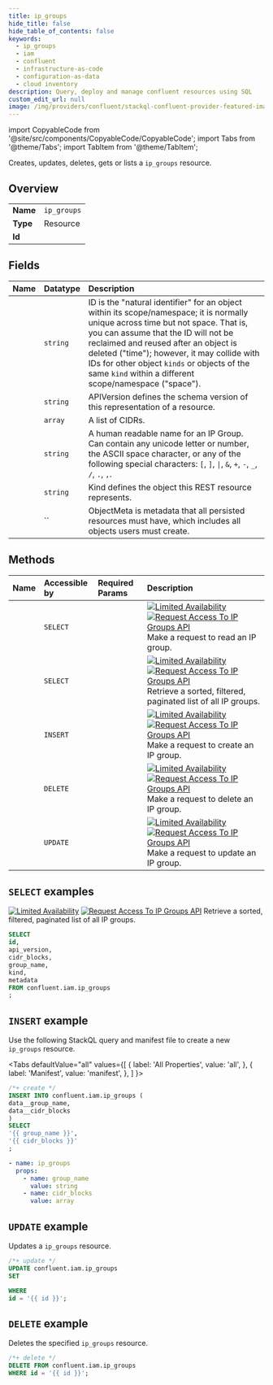 ```yaml
---
title: ip_groups
hide_title: false
hide_table_of_contents: false
keywords:
  - ip_groups
  - iam
  - confluent
  - infrastructure-as-code
  - configuration-as-data
  - cloud inventory
description: Query, deploy and manage confluent resources using SQL
custom_edit_url: null
image: /img/providers/confluent/stackql-confluent-provider-featured-image.png
---
```


import CopyableCode from '@site/src/components/CopyableCode/CopyableCode';
import Tabs from '@theme/Tabs';
import TabItem from '@theme/TabItem';

Creates, updates, deletes, gets or lists a <code>ip_groups</code> resource.

## Overview
<table><tbody>
<tr><td><b>Name</b></td><td><code>ip_groups</code></td></tr>
<tr><td><b>Type</b></td><td>Resource</td></tr>
<tr><td><b>Id</b></td><td><CopyableCode code="confluent.iam.ip_groups" /></td></tr>
</tbody></table>

## Fields
| Name | Datatype | Description |
|:-----|:---------|:------------|
| <CopyableCode code="id" /> | `string` | ID is the "natural identifier" for an object within its scope/namespace; it is normally unique across time but not space. That is, you can assume that the ID will not be reclaimed and reused after an object is deleted ("time"); however, it may collide with IDs for other object `kinds` or objects of the same `kind` within a different scope/namespace ("space"). |
| <CopyableCode code="api_version" /> | `string` | APIVersion defines the schema version of this representation of a resource. |
| <CopyableCode code="cidr_blocks" /> | `array` | A list of CIDRs. |
| <CopyableCode code="group_name" /> | `string` | A human readable name for an IP Group. Can contain any unicode letter or number, the ASCII space character, or any of the following special characters: `[`, `]`, `\|`, `&`, `+`, `-`, `_`, `/`, `.`, `,`. |
| <CopyableCode code="kind" /> | `string` | Kind defines the object this REST resource represents. |
| <CopyableCode code="metadata" /> | `` | ObjectMeta is metadata that all persisted resources must have, which includes all objects users must create. |

## Methods
| Name | Accessible by | Required Params | Description |
|:-----|:--------------|:----------------|:------------|
| <CopyableCode code="get_iam_v2ip_group" /> | `SELECT` | <CopyableCode code="id" /> | [![Limited Availability](https://img.shields.io/badge/Lifecycle%20Stage-Limited%20Availability-%2345c6e8)](#section/Versioning/API-Lifecycle-Policy) [![Request Access To IP Groups API](https://img.shields.io/badge/-Request%20Access%20To%20IP%20Groups%20API-%23bc8540)](mailto:cloud-support@confluent.io?subject=Request%20to%20join%20IP%20Filtering%20API%20Limited%20Access&body=I%E2%80%99d%20like%20to%20join%20the%20Confluent%20Cloud%20API%20Limited%20Access%20for%20IP%20Filtering.%0AMy%20Cloud%20Organization%20ID%20is%20%3Cretrieve%20from%20https%3A//confluent.cloud/settings/billing/payment%3E.%0A) Make a request to read an IP group. |
| <CopyableCode code="list_iam_v2ip_groups" /> | `SELECT` | <CopyableCode code="" /> | [![Limited Availability](https://img.shields.io/badge/Lifecycle%20Stage-Limited%20Availability-%2345c6e8)](#section/Versioning/API-Lifecycle-Policy) [![Request Access To IP Groups API](https://img.shields.io/badge/-Request%20Access%20To%20IP%20Groups%20API-%23bc8540)](mailto:cloud-support@confluent.io?subject=Request%20to%20join%20IP%20Filtering%20API%20Limited%20Access&body=I%E2%80%99d%20like%20to%20join%20the%20Confluent%20Cloud%20API%20Limited%20Access%20for%20IP%20Filtering.%0AMy%20Cloud%20Organization%20ID%20is%20%3Cretrieve%20from%20https%3A//confluent.cloud/settings/billing/payment%3E.%0A) Retrieve a sorted, filtered, paginated list of all IP groups. |
| <CopyableCode code="create_iam_v2ip_group" /> | `INSERT` | <CopyableCode code="" /> | [![Limited Availability](https://img.shields.io/badge/Lifecycle%20Stage-Limited%20Availability-%2345c6e8)](#section/Versioning/API-Lifecycle-Policy) [![Request Access To IP Groups API](https://img.shields.io/badge/-Request%20Access%20To%20IP%20Groups%20API-%23bc8540)](mailto:cloud-support@confluent.io?subject=Request%20to%20join%20IP%20Filtering%20API%20Limited%20Access&body=I%E2%80%99d%20like%20to%20join%20the%20Confluent%20Cloud%20API%20Limited%20Access%20for%20IP%20Filtering.%0AMy%20Cloud%20Organization%20ID%20is%20%3Cretrieve%20from%20https%3A//confluent.cloud/settings/billing/payment%3E.%0A) Make a request to create an IP group. |
| <CopyableCode code="delete_iam_v2ip_group" /> | `DELETE` | <CopyableCode code="id" /> | [![Limited Availability](https://img.shields.io/badge/Lifecycle%20Stage-Limited%20Availability-%2345c6e8)](#section/Versioning/API-Lifecycle-Policy) [![Request Access To IP Groups API](https://img.shields.io/badge/-Request%20Access%20To%20IP%20Groups%20API-%23bc8540)](mailto:cloud-support@confluent.io?subject=Request%20to%20join%20IP%20Filtering%20API%20Limited%20Access&body=I%E2%80%99d%20like%20to%20join%20the%20Confluent%20Cloud%20API%20Limited%20Access%20for%20IP%20Filtering.%0AMy%20Cloud%20Organization%20ID%20is%20%3Cretrieve%20from%20https%3A//confluent.cloud/settings/billing/payment%3E.%0A) Make a request to delete an IP group. |
| <CopyableCode code="update_iam_v2ip_group" /> | `UPDATE` | <CopyableCode code="id" /> | [![Limited Availability](https://img.shields.io/badge/Lifecycle%20Stage-Limited%20Availability-%2345c6e8)](#section/Versioning/API-Lifecycle-Policy) [![Request Access To IP Groups API](https://img.shields.io/badge/-Request%20Access%20To%20IP%20Groups%20API-%23bc8540)](mailto:cloud-support@confluent.io?subject=Request%20to%20join%20IP%20Filtering%20API%20Limited%20Access&body=I%E2%80%99d%20like%20to%20join%20the%20Confluent%20Cloud%20API%20Limited%20Access%20for%20IP%20Filtering.%0AMy%20Cloud%20Organization%20ID%20is%20%3Cretrieve%20from%20https%3A//confluent.cloud/settings/billing/payment%3E.%0A) Make a request to update an IP group. |

## `SELECT` examples

[![Limited Availability](https://img.shields.io/badge/Lifecycle%20Stage-Limited%20Availability-%2345c6e8)](#section/Versioning/API-Lifecycle-Policy) [![Request Access To IP Groups API](https://img.shields.io/badge/-Request%20Access%20To%20IP%20Groups%20API-%23bc8540)](mailto:cloud-support@confluent.io?subject=Request%20to%20join%20IP%20Filtering%20API%20Limited%20Access&body=I%E2%80%99d%20like%20to%20join%20the%20Confluent%20Cloud%20API%20Limited%20Access%20for%20IP%20Filtering.%0AMy%20Cloud%20Organization%20ID%20is%20%3Cretrieve%20from%20https%3A//confluent.cloud/settings/billing/payment%3E.%0A) Retrieve a sorted, filtered, paginated list of all IP groups.


```sql
SELECT
id,
api_version,
cidr_blocks,
group_name,
kind,
metadata
FROM confluent.iam.ip_groups
;
```
## `INSERT` example

Use the following StackQL query and manifest file to create a new <code>ip_groups</code> resource.

<Tabs
    defaultValue="all"
    values={[
        { label: 'All Properties', value: 'all', },
        { label: 'Manifest', value: 'manifest', },
    ]
}>
<TabItem value="all">

```sql
/*+ create */
INSERT INTO confluent.iam.ip_groups (
data__group_name,
data__cidr_blocks
)
SELECT 
'{{ group_name }}',
'{{ cidr_blocks }}'
;
```
</TabItem>
<TabItem value="manifest">

```yaml
- name: ip_groups
  props:
    - name: group_name
      value: string
    - name: cidr_blocks
      value: array

```
</TabItem>
</Tabs>

## `UPDATE` example

Updates a <code>ip_groups</code> resource.

```sql
/*+ update */
UPDATE confluent.iam.ip_groups
SET 

WHERE 
id = '{{ id }}';
```

## `DELETE` example

Deletes the specified <code>ip_groups</code> resource.

```sql
/*+ delete */
DELETE FROM confluent.iam.ip_groups
WHERE id = '{{ id }}';
```
